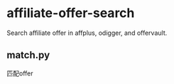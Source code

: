 # affiliate-offer-search

Search affiliate offer in affplus, odigger, and offervault.

## match.py
匹配offer